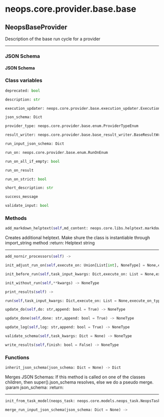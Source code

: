 # neops.core.provider.base.base
## NeopsBaseProvider
Description of the base run cycle for a provider

----------
### JSON Schema
#### JSON Schema


### Class variables
```python
deprecated: bool
```
```python
description: str
```
```python
execution_updater: neops.core.provider.base.execution_updater.ExecutionUpdater
```
```python
json_schema: Dict
```
```python
provider_type: neops.core.provider.base.enum.ProviderTypeEnum
```
```python
result_writer: neops.core.provider.base.base_result_writer.BaseResultWriter
```
```python
run_input_json_schema: Dict
```
```python
run_on: neops.core.provider.base.enum.RunOnEnum
```
```python
run_on_all_if_empty: bool
```
```python
run_on_result
```
```python
run_on_strict: bool
```
```python
short_description: str
```
```python
success_message
```
```python
validate_input: bool
```
### Methods
```python
add_markdown_helptext(self,md_content: neops.core.libs.helptext.markdown_content.MarkDownContent) -> 
```
Creates additional helptext. Make shure the class is instantiable through import_string method
:return: Helptext string

----------
```python
add_nornir_processors(self) -> 
```
```python
init_adjust_run_on(self,execute_on: Union[List[int], NoneType] = None,execute_on_type: Union[neops.core.provider.base.enum.RunOnEnum, NoneType] = None,dry_run: Union[bool, NoneType] = None,task_input_kwargs: Union[Dict[Any, Any], NoneType] = None,search_query: str = '',task_kwargs: Union[Dict[Any, Any], NoneType] = None,**kwargs) -> NoneType
```
```python
init_before_run(self,task_input_kwargs: Dict,execute_on: List = None,execute_on_type: neops.core.provider.base.enum.RunOnEnum = device,dry_run: bool = True,search_query: str = '',**kwargs) -> NoneType
```
```python
init_without_run(self,**kwargs) -> NoneType
```
```python
print_results(self) -> 
```
```python
run(self,task_input_kwargs: Dict,execute_on: List = None,execute_on_type: neops.core.provider.base.enum.RunOnEnum = device,dry_run: bool = True,search_query: str = '',**kwargs) -> NoneType
```
```python
update_do(self,do: str,append: bool = True) -> NoneType
```
```python
update_done(self,done: str,append: bool = True) -> NoneType
```
```python
update_log(self,log: str,append: bool = True) -> NoneType
```
```python
validate_schema(self,task_kwargs: Dict = None) -> NoneType
```
```python
write_results(self,finish: bool = False) -> NoneType
```
### Functions
```python
inherit_json_schema(json_schema: Dict = None) -> Dict
```
Merges JSON Schemas: If this method is called on one of the classes children, then
super().json_schema resolves, else we do a pseudo merge.
:param json_schema:
:return:

----------
```python
init_from_task_model(neops_task: neops.core.models.neops_task.NeopsTask,nr: nornir.core.Nornir = None,**kwargs) -> 
```
```python
merge_run_input_json_schema(json_schema: Dict = None) -> 
```